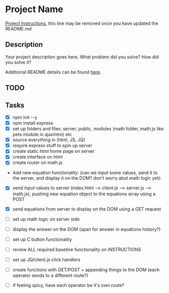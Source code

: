 # Project Name

[Project Instructions](./INSTRUCTIONS.md), this line may be removed once you have updated the README.md

## Description

Your project description goes here. What problem did you solve? How did you solve it?

Additional README details can be found [here](https://github.com/PrimeAcademy/readme-template/blob/master/README.md).

## TODO

Tasks
---

- [x] npm init --y
- [x] npm install express
- [x] set up folders and files: server, public, modules (math folder, math.js like pets module in ajaxIntro) etc
- [x] source everything in (html, JS, JQ)
- [x] require express stuff to spin up server
- [x] create static html home page on server
- [x] create interface on html
- [x] create router on math.js
- Add new equation functionality: (can we input some values, send it to the server, and display it on the DOM? don't worry abot math logic yet):
- [x] send input values to server (index.html --> client.js --> server.js --> math.js), pushing new equation object to the equations array using a POST
- [x] send equations from server to display on the DOM using a GET request
- [ ] set up math logic on server side
- [ ] display the answer on the DOM (span for answer in equations history?)
- [ ] set up C button functionality
- [ ] review ALL required baseline functionality on INSTRUCTIONS

- [ ] set up JQ/client.js click handlers 
- [ ] create functions with GET/POST + appending things to the DOM (each operator sends to a different route?)
- [ ] if feeling spicy, have each operator be it's own route?

